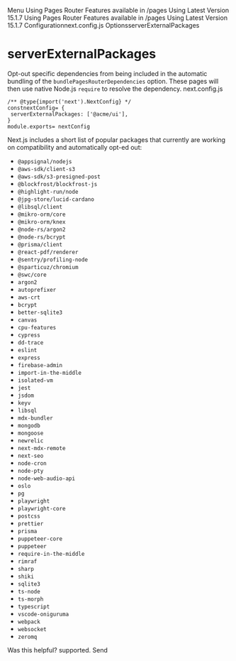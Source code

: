 Menu
Using Pages Router
Features available in /pages
Using Latest Version
15.1.7
Using Pages Router
Features available in /pages
Using Latest Version
15.1.7
Configurationnext.config.js OptionsserverExternalPackages
# serverExternalPackages
Opt-out specific dependencies from being included in the automatic bundling of the `bundlePagesRouterDependencies` option.
These pages will then use native Node.js `require` to resolve the dependency.
next.config.js
```
/** @type{import('next').NextConfig} */
constnextConfig= {
 serverExternalPackages: ['@acme/ui'],
}
module.exports= nextConfig
```

Next.js includes a short list of popular packages that currently are working on compatibility and automatically opt-ed out:
  * `@appsignal/nodejs`
  * `@aws-sdk/client-s3`
  * `@aws-sdk/s3-presigned-post`
  * `@blockfrost/blockfrost-js`
  * `@highlight-run/node`
  * `@jpg-store/lucid-cardano`
  * `@libsql/client`
  * `@mikro-orm/core`
  * `@mikro-orm/knex`
  * `@node-rs/argon2`
  * `@node-rs/bcrypt`
  * `@prisma/client`
  * `@react-pdf/renderer`
  * `@sentry/profiling-node`
  * `@sparticuz/chromium`
  * `@swc/core`
  * `argon2`
  * `autoprefixer`
  * `aws-crt`
  * `bcrypt`
  * `better-sqlite3`
  * `canvas`
  * `cpu-features`
  * `cypress`
  * `dd-trace`
  * `eslint`
  * `express`
  * `firebase-admin`
  * `import-in-the-middle`
  * `isolated-vm`
  * `jest`
  * `jsdom`
  * `keyv`
  * `libsql`
  * `mdx-bundler`
  * `mongodb`
  * `mongoose`
  * `newrelic`
  * `next-mdx-remote`
  * `next-seo`
  * `node-cron`
  * `node-pty`
  * `node-web-audio-api`
  * `oslo`
  * `pg`
  * `playwright`
  * `playwright-core`
  * `postcss`
  * `prettier`
  * `prisma`
  * `puppeteer-core`
  * `puppeteer`
  * `require-in-the-middle`
  * `rimraf`
  * `sharp`
  * `shiki`
  * `sqlite3`
  * `ts-node`
  * `ts-morph`
  * `typescript`
  * `vscode-oniguruma`
  * `webpack`
  * `websocket`
  * `zeromq`


Was this helpful?
supported.
Send
